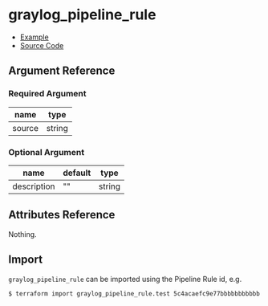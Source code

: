 # graylog_pipeline_rule

* [Example](https://github.com/terraform-provider-graylog/terraform-provider-graylog/blob/master/examples/v0.12/pipeline.tf)
* [Source Code](https://github.com/terraform-provider-graylog/terraform-provider-graylog/blob/master/graylog/resource/system/pipeline/rule/resource.go)

## Argument Reference

### Required Argument

name | type
--- | ---
source | string

### Optional Argument

name | default | type
--- | --- | ---
description | "" | string

## Attributes Reference

Nothing.

## Import

`graylog_pipeline_rule` can be imported using the Pipeline Rule id, e.g.

```console
$ terraform import graylog_pipeline_rule.test 5c4acaefc9e77bbbbbbbbbbb
```
